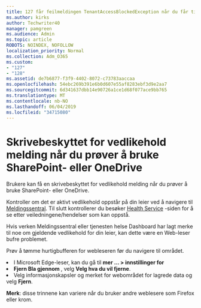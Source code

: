 ```yaml
---
title: 127 får feilmeldingen TenantAccessBlockedException når du får tilgang til e-post?
ms.author: kirks
author: Techwriter40
manager: pamgreen
ms.audience: Admin
ms.topic: article
ROBOTS: NOINDEX, NOFOLLOW
localization_priority: Normal
ms.collection: Adm_O365
ms.custom:
- "127"
- "128"
ms.assetid: de7b6877-f3f9-4402-8072-c73783aaccaa
ms.openlocfilehash: 54ebc269b391e6b0d607e55af8283ebf3d9e2aa7
ms.sourcegitcommit: 6d341637dbb14e90726a1ce1d68f077ace9bb765
ms.translationtype: MT
ms.contentlocale: nb-NO
ms.lasthandoff: 06/04/2019
ms.locfileid: "34715080"
---
```

# <a name="read-only-for-maintenance-message-when-attempting-to-use-sharepoint-or-onedrive"></a>Skrivebeskyttet for vedlikehold melding når du prøver å bruke SharePoint- eller OneDrive

Brukere kan få en skrivebeskyttet for vedlikehold melding når du prøver å bruke SharePoint- eller OneDrive.

Kontroller om det er aktivt vedlikehold oppstår på din leier ved å navigere til <a href="https://portal.office.com/adminportal/home#/MessageCenter">Meldingssentral</a>. Til slutt kontrollerer du besøker <a href="https://portal.office.com/adminportal/home#/servicehealth">Health Service</a> -siden for å se etter veiledningene/hendelser som kan oppstå.

Hvis verken Meldingssentral eller tjenesten helse Dashboard har lagt merke til noe om gjeldende vedlikehold for din leier, kan dette være en Web-leser bufre problemet.

Prøv å tømme hurtigbufferen for webleseren før du navigere til området.

  <li>I Microsoft Edge-leser, kan du gå til <strong>mer &hellip; &gt; innstillinger for</strong></li>  <li><strong>Fjern Bla gjennom </strong>, velg <strong>Velg hva du vil fjerne</strong>.</li>  <li>Velg informasjonskapsler og merket for webområdet for lagrede data og velg <strong>Fjern</strong>.</li>  </ol>  

**Merk**: disse trinnene kan variere når du bruker andre weblesere som Firefox eller krom.

